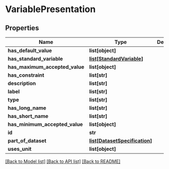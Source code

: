 # VariablePresentation

## Properties
Name | Type | Description | Notes
------------ | ------------- | ------------- | -------------
**has_default_value** | **list[object]** |  | [optional] 
**has_standard_variable** | [**list[StandardVariable]**](StandardVariable.md) |  | [optional] 
**has_maximum_accepted_value** | **list[object]** |  | [optional] 
**has_constraint** | **list[str]** |  | [optional] 
**description** | **list[str]** |  | [optional] 
**label** | **list[str]** |  | [optional] 
**type** | **list[str]** |  | [optional] 
**has_long_name** | **list[str]** |  | [optional] 
**has_short_name** | **list[str]** |  | [optional] 
**has_minimum_accepted_value** | **list[object]** |  | [optional] 
**id** | **str** |  | [optional] 
**part_of_dataset** | [**list[DatasetSpecification]**](DatasetSpecification.md) |  | [optional] 
**uses_unit** | **list[object]** |  | [optional] 

[[Back to Model list]](../#documentation-for-models) [[Back to API list]](../#documentation-for-api-endpoints) [[Back to README]](../)


